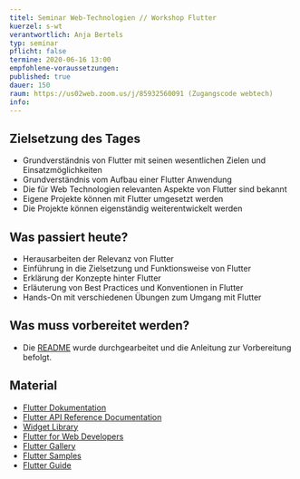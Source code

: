 ```yaml
---
titel: Seminar Web-Technologien // Workshop Flutter
kuerzel: s-wt
verantwortlich: Anja Bertels
typ: seminar
pflicht: false
termine: 2020-06-16 13:00
empfohlene-voraussetzungen: 
published: true
dauer: 150
raum: https://us02web.zoom.us/j/85932560091 (Zugangscode webtech)
info: 
---
```


## Zielsetzung des Tages
- Grundverständnis von Flutter mit seinen wesentlichen Zielen und Einsatzmöglichkeiten
- Grundverständnis vom Aufbau einer Flutter Anwendung
 - Die für Web Technologien relevanten Aspekte von Flutter sind bekannt
 - Eigene Projekte können mit Flutter umgesetzt werden
 - Die Projekte können eigenständig weiterentwickelt werden

## Was passiert heute?
- Herausarbeiten der Relevanz von Flutter
- Einführung in die Zielsetzung und Funktionsweise von Flutter
- Erklärung der Konzepte hinter Flutter
- Erläuterung von Best Practices und Konventionen in Flutter
- Hands-On mit verschiedenen Übungen zum Umgang mit Flutter

## Was muss vorbereitet werden?
- Die [README](https://github.com/AnleAnja/flutter-workshop#vorbereitung) wurde durchgearbeitet und die Anleitung zur Vorbereitung befolgt.

## Material
* [Flutter Dokumentation](https://flutter.dev/)
* [Flutter API Reference Documentation](https://api.flutter.dev/)
* [Widget Library](https://api.flutter.dev/flutter/widgets/widgets-library.html)
* [Flutter for Web Developers](https://flutter.dev/docs/get-started/flutter-for/web-devs)
* [Flutter Gallery](https://gallery.flutter.dev/#/)
* [Flutter Samples](https://flutter.github.io/samples/#)
* [Flutter Guide](https://github.com/devonfw-forge/devonfw4flutter)